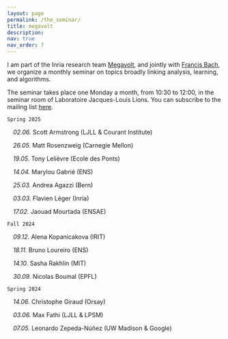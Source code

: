 ```yaml
---
layout: page
permalink: /the_seminar/
title: megavolt
description: 
nav: true
nav_order: 7
---
```


I am part of the Inria research team <a href="https://www.inria.fr/en/megavolt">Megavolt</a>, and jointly with <a href="https://www.di.ens.fr/~fbach/">Francis Bach</a>, we organize a monthly seminar on topics broadly linking analysis, learning, and algorithms.

The seminar takes place one Monday a month, from 10:30 to 12:00, in the seminar room of Laboratoire Jacques-Louis Lions. 
You can subscribe to the mailing list <a href="https://sympa.inria.fr/sympa/subscribe/gdt-acube" rel="nofollow">here</a>. <!-- html-proofer-disable -->



<code>Spring 2025</code>

<div style="margin-left: 1em;">
  <em>02.06.</em> Scott Armstrong (LJLL & Courant Institute)

  *26.05.* Matt Rosenzweig (Carnegie Mellon)

  *19.05.* Tony Lelièvre (Ecole des Ponts)

  *14.04.* Marylou Gabrié (ENS)

  *25.03.* Andrea Agazzi (Bern)

  *03.03.* Flavien Léger (Inria)

  *17.02.* Jaouad Mourtada (ENSAE)
</div>



<code>Fall 2024</code> 

<div style="margin-left: 1em;">
  <em>09.12.</em> Alena Kopanicakova (IRIT)

  *18.11.* Bruno Loureiro (ENS)

  *14.10.* Sasha Rakhlin (MIT)

  *30.09.* Nicolas Boumal (EPFL)
</div>

<code>Spring 2024</code>

<div style="margin-left: 1em;">
  <em>14.06.</em> Christophe Giraud (Orsay)

  *03.06.* Max Fathi (LJLL & LPSM)

  *07.05.* Leonardo Zepeda-Núñez (UW Madison & Google)

</div>

